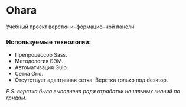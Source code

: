 # Ohara

Учебный проект верстки информационной панели.

### Используемые технологии:

- Препроцессор Sass.
- Методология БЭМ.
- Автоматизация Gulp.
- Сетка Grid.
- Отсутствует адаптивная сетка. Верстка только под desktop.

*P.S. верстка была выполнена ради отработки начальных знаний по гридам.*